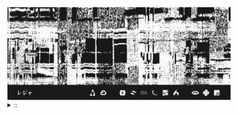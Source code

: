 <img src="./banner.png">
<details><summary> :: </summary>
<!--START_SECTION:waka-->

```
From: 09 August 2024 - To: 06 January 2025

Total Time: 837 hrs 11 mins

Python                     251 hrs 35 mins ///////------------------   28.18 %
PHP                        166 hrs 42 mins /////--------------------   18.67 %
Text                       57 hrs 38 mins  //-----------------------   06.46 %
Other                      55 hrs 42 mins  //-----------------------   06.24 %
```

<!--END_SECTION:waka-->
</details>
